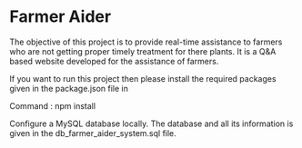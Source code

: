 # Farmer Aider

The objective of this project is to provide real-time assistance to farmers who are not getting proper timely
treatment for there plants. It is a Q&A based website developed for the assistance of farmers.

If you want to run this project then please install the required packages given in the package.json file in

Command : npm install

Configure a MySQL database locally. The database and all its information is given in the db_farmer_aider_system.sql
file.